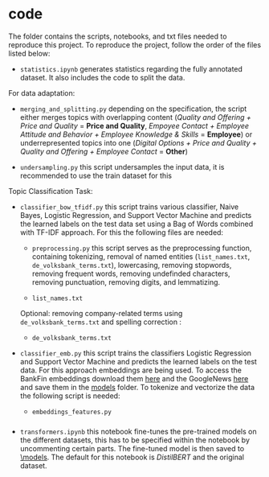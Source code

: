 # code
The folder contains the scripts, notebooks, and txt files needed to reproduce this project. 
To reproduce the project, follow the order of the files listed below:

* `statistics.ipynb` generates statistics regarding the fully annotated dataset. It also includes the code to split the data. 

For data adaptation: 
* `merging_and_splitting.py` depending on the specification, the script either merges topics with overlapping content (*Quality and Offering + Price and Quality* = **Price and Quality**, *Empoyee Contact + Employee Attitude and Behavior + Employee Knowledge & Skills* = **Employee**) or underrepresented topics into one (*Digital Options + Price and Quality + Quality and Offering + Employee Contact* = **Other**)

* `undersampling.py` this script undersamples the input data, it is recommended to use the train dataset for this

Topic Classification Task: 
* `classifier_bow_tfidf.py` this script trains various classifier, Naive Bayes, Logistic Regression, and Support Vector Machine and predicts the learned labels on the test data set using a Bag of Words combined with TF-IDF approach. For this the following files are needed:
    * `preprocessing.py` this script serves as the preprocessing function, containing tokenizing, removal of named entities (`list_names.txt`, `de_volksbank_terms.txt`), lowercasing, removing stopwords, removing frequent words, removing undefinded characters, removing punctuation, removing digits, and lemmatizing. 

   * `list_names.txt` 

    Optional: removing company-related terms using `de_volksbank_terms.txt` and spelling correction :

    * `de_volksbank_terms.txt` 

* `classifier_emb.py` this script trains the classifiers Logistic Regression and Support Vector Machine and predicts the learned labels on the test data. For this approach embeddings are being used. To access the BankFin embeddings download them [here](https://github.com/sid321axn/bank_fin_embedding) and the GoogleNews [here](https://code.google.com/archive/p/word2vec/) and save them in the [models](https://github.com/cltl-students/Weber_Elena_Automatic_Topic_Classification/tree/main/models) folder. To tokenize and vectorize the data the following script is needed: 

    * `embeddings_features.py`
###
* `transformers.ipynb` this notebook fine-tunes the pre-trained models on the different datasets, this has to be specified within the notebook by uncommenting certain parts. The fine-tuned model is then saved to [\models](https://github.com/cltl-students/Weber_Elena_Automatic_Topic_Classification/tree/main/models). The default for this notebook is *DistilBERT* and the original dataset.
